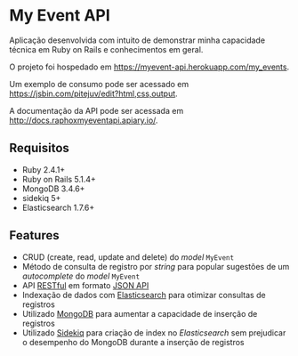 # My Event API

Aplicação desenvolvida com intuito de demonstrar minha capacidade técnica em Ruby on Rails e conhecimentos em geral.

O projeto foi hospedado em https://myevent-api.herokuapp.com/my_events.

Um exemplo de consumo pode ser acessado em https://jsbin.com/pitejuv/edit?html,css,output.

A documentação da API pode ser acessada em http://docs.raphoxmyeventapi.apiary.io/.

## Requisitos

* Ruby 2.4.1+
* Ruby on Rails 5.1.4+
* MongoDB 3.4.6+
* sidekiq 5+
* Elasticsearch 1.7.6+

## Features

* CRUD (create, read, update and delete) do *model* `MyEvent`
* Método de consulta de registro por *string* para popular sugestões de um *autocomplete* do *model* `MyEvent`
* API [RESTful](https://en.wikipedia.org/wiki/Representational_state_transfer) em formato [JSON API](http://jsonapi.org/)
* Indexação de dados com [Elasticsearch](https://www.elastic.co/products/elasticsearch) para otimizar consultas de registros
* Utilizado [MongoDB](https://www.mongodb.com/) para aumentar a capacidade de inserção de registros
* Utilizado [Sidekiq](http://sidekiq.org/) para criação de index no *Elasticsearch* sem prejudicar o desempenho do MongoDB durante a inserção de registros

